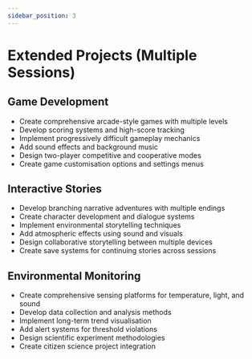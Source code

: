 ```yaml
---
sidebar_position: 3
---
```


# Extended Projects (Multiple Sessions)

## Game Development

- Create comprehensive arcade-style games with multiple levels
- Develop scoring systems and high-score tracking
- Implement progressively difficult gameplay mechanics
- Add sound effects and background music
- Design two-player competitive and cooperative modes
- Create game customisation options and settings menus

## Interactive Stories

- Develop branching narrative adventures with multiple endings
- Create character development and dialogue systems
- Implement environmental storytelling techniques
- Add atmospheric effects using sound and visuals
- Design collaborative storytelling between multiple devices
- Create save systems for continuing stories across sessions

## Environmental Monitoring

- Create comprehensive sensing platforms for temperature, light, and sound
- Develop data collection and analysis methods
- Implement long-term trend visualisation
- Add alert systems for threshold violations
- Design scientific experiment methodologies
- Create citizen science project integration
